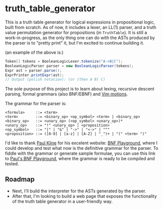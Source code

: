 # truth_table_generator

This is a truth table generator for logical expressions in propositional logic, built from scratch. As of now, it includes a lexer, an LL(1) parser, and a truth value permutation generator for propositions (in `TruthTable`).
It is still a work-in-progress, as the only thing one can do with the ASTs produced by the parser is to "pretty print" it, but I'm excited to continue building it.

(an example of the above is:)
```java
Token[] tokens = BooleanLogicLexer.tokenize("A->B|C");
BooleanLogicParser parser = new BooleanLogicParser(tokens);
Expr ast = parser.parse();
ExprPrinter.printExpr(ast);
// Output (polish notation): (or (then A B) C)
```

The sole purpose of this project is to learn about lexing, recursive descent parsing, formal grammars (also BNF/EBNF) and [Vim motions](https://vim.rtorr.com/).

The grammar for the parser is:
```ebnf
<formula>     ::= <term>
<term>        ::= <binary_op> <op_symbol> <term> | <binary_op>
<binary_op>   ::= <unary_op> (<op_symbol> <unary_op>)*
<unary_op>    ::= "!" <unary_op> | <proposition>
<op_symbol>   ::= "|" | "&" | "->" | "<->" | "^"
<proposition> ::= ([0-9] | [a-z] | [A-Z] | "_")+ | "(" <term> ")"
```
I'd like to thank [Paul Kline](https://github.com/paul-kline) for his excelent website: [BNF Playground](https://bnfplayground.pauliankline.com/), where I could develop and test what now is the definitive grammar for the parser.
To fiddle with the grammar or generate sample formulae, you can use this link to [Paul's BNF Playground](https://bnfplayground.pauliankline.com/?bnf=%3Cformula%3E%20%20%20%20%20%3A%3A%3D%20%3Cterm%3E%0A%3Cterm%3E%20%20%20%20%20%20%20%20%3A%3A%3D%20%3Cbinary_op%3E%20%3Cop_symbol%3E%20%3Cterm%3E%20%7C%20%3Cbinary_op%3E%0A%3Cbinary_op%3E%20%20%20%3A%3A%3D%20%3Cunary_op%3E%20(%3Cop_symbol%3E%20%3Cunary_op%3E)*%0A%3Cunary_op%3E%20%20%20%20%3A%3A%3D%20%22!%22%20%3Cunary_op%3E%20%7C%20%3Cproposition%3E%0A%3Cop_symbol%3E%20%20%20%3A%3A%3D%20%22%7C%22%20%7C%20%22%26%22%20%7C%20%22-%3E%22%20%7C%20%22%3C-%3E%22%20%7C%20%22%5E%22%0A%3Cproposition%3E%20%3A%3A%3D%20(%5B0-9%5D%20%7C%20%5Ba-z%5D%20%7C%20%5BA-Z%5D%20%7C%20%22_%22)%2B%20%7C%20%22(%22%20%3Cterm%3E%20%22)%22%0A&name=Logic%20CFG), where the grammar is ready to be compiled and tested.

## Roadmap

- Next, I'll build the interpreter for the ASTs generated by the parser.
- After that, I'm looking to build a web page that exposes the functionality of the truth table generator in a user-friendly way.
